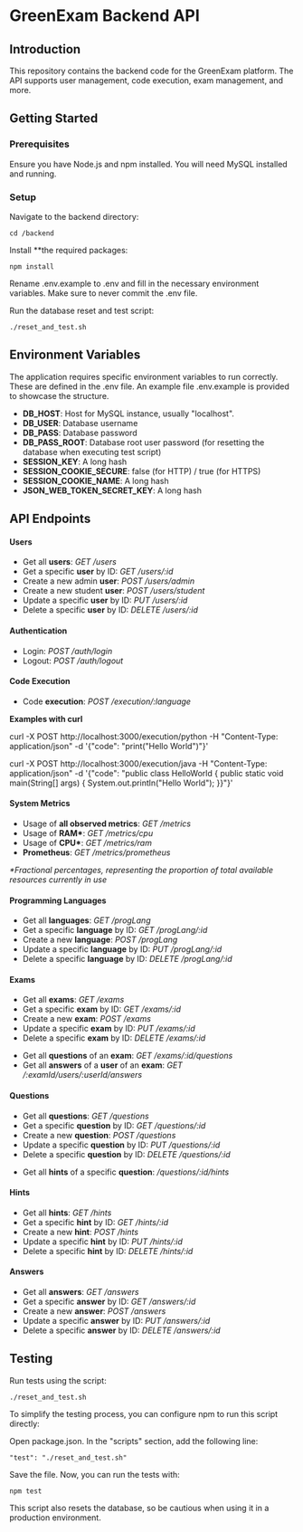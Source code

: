 # GreenExam Backend API

## Introduction
This repository contains the backend code for the GreenExam platform. The API supports user management, code execution, exam management, and more.

## Getting Started

### Prerequisites
Ensure you have Node.js and npm installed. You will need MySQL installed and running.

### Setup

Navigate to the backend directory:
```
cd /backend
```

Install **the required packages:
```
npm install
```
Rename .env.example to .env and fill in the necessary environment variables. Make sure to never commit the .env file.

Run the database reset and test script:
```
./reset_and_test.sh
```

## Environment Variables

The application requires specific environment variables to run correctly. These are defined in the .env file. An example file .env.example is provided to showcase the structure.


<ul>
    <li><b>DB_HOST</b>: Host for MySQL instance, usually "localhost".</li>
    <li><b>DB_USER</b>: Database username</li>
    <li><b>DB_PASS</b>: Database password</li>
    <li><b>DB_PASS_ROOT</b>: Database root user password (for resetting the database when executing test script)</li>
    <li><b>SESSION_KEY</b>: A long hash</li>
    <li><b>SESSION_COOKIE_SECURE</b>: false (for HTTP) / true (for HTTPS)</li>
    <li><b>SESSION_COOKIE_NAME</b>: A long hash</li>
    <li><b>JSON_WEB_TOKEN_SECRET_KEY</b>: A long hash</li>
</ul>


## API Endpoints

#### Users

<ul>
    <li>Get all <b>users</b>: <i>GET /users</i></li>
    <li>Get a specific <b>user</b> by ID: <i>GET /users/:id</i></li>
    <li>Create a new admin <b>user</b>: <i>POST /users/admin</i></li>
    <li>Create a new student <b>user</b>: <i>POST /users/student</i></li>
    <li>Update a specific <b>user</b> by ID: <i>PUT /users/:id</i></li>
    <li>Delete a specific <b>user</b> by ID: <i>DELETE /users/:id</i></li>
</ul>

#### Authentication

<ul>
    <li>Login: <i>POST /auth/login</i></li>
    <li>Logout: <i>POST /auth/logout</i></li>
</ul>

#### Code Execution

<ul>
    <li>Code <b>execution</b>: <i>POST /execution/:language</i></li>
</ul>

**Examples with curl**

curl    -X POST http://localhost:3000/execution/python
        -H "Content-Type: application/json"
        -d '{"code": "print(\"Hello World\")"}'

curl    -X POST http://localhost:3000/execution/java 
        -H "Content-Type: application/json" 
        -d '{"code": "public class HelloWorld { public static void main(String[] args) { System.out.println(\"Hello World\"); }}"}'

#### System Metrics

<ul>
    <li>Usage of <b>all observed metrics</b>: <i>GET /metrics</i></li>
    <li>Usage of <b>RAM*</b>: <i>GET /metrics/cpu</i></li>
    <li>Usage of <b>CPU*</b>: <i>GET /metrics/ram</i></li>
    <li><b>Prometheus</b>: <i>GET /metrics/prometheus</i></li>
</ul>

<i>*Fractional percentages, representing the proportion of total available resources currently in use</i>

#### Programming Languages

<ul>
    <li>Get all <b>languages</b>: <i>GET /progLang</i></li>
    <li>Get a specific <b>language</b> by ID: <i>GET /progLang/:id</i></li>
    <li>Create a new <b>language</b>: <i>POST /progLang</i></li>
    <li>Update a specific <b>language</b> by ID: <i>PUT /progLang/:id</i></li>
    <li>Delete a specific <b>language</b> by ID: <i>DELETE /progLang/:id</i></li>
</ul>

#### Exams

<ul>
    <li>Get all <b>exams</b>: <i>GET /exams</i></li>
    <li>Get a specific <b>exam</b> by ID: <i>GET /exams/:id</i></li>
    <li>Create a new <b>exam</b>: <i>POST /exams</i></li>
    <li>Update a specific <b>exam</b> by ID: <i>PUT /exams/:id</i></li>
    <li>Delete a specific <b>exam</b> by ID: <i>DELETE /exams/:id</i></li>
</ul>

<ul>
    <li>Get all <b>questions</b> of an <b>exam</b>: <i>GET /exams/:id/questions</i></li>
    <li>Get all <b>answers</b> of a <b>user</b> of an <b>exam</b>: <i>GET /:examId/users/:userId/answers</i></li>
</ul>

#### Questions

<ul>
    <li>Get all <b>questions</b>: <i>GET /questions</i></li>
    <li>Get a specific <b>question</b> by ID: <i>GET /questions/:id</i></li>
    <li>Create a new <b>question</b>: <i>POST /questions</i></li>
    <li>Update a specific <b>question</b> by ID: <i>PUT /questions/:id</i></li>
    <li>Delete a specific <b>question</b> by ID: <i>DELETE /questions/:id</i></li>
</ul>
<ul>
    <li>Get all <b>hints</b> of a specific <b>question</b>: <i>/questions/:id/hints</i></li>
</ul>

#### Hints

<ul>
    <li>Get all <b>hints</b>: <i>GET /hints</i></li>
    <li>Get a specific <b>hint</b> by ID: <i>GET /hints/:id</i></li>
    <li>Create a new <b>hint</b>: <i>POST /hints</i></li>
    <li>Update a specific <b>hint</b> by ID: <i>PUT /hints/:id</i></li>
    <li>Delete a specific <b>hint</b> by ID: <i>DELETE /hints/:id</i></li>
</ul>

#### Answers

<ul>
    <li>Get all <b>answers</b>: <i>GET /answers</i></li>
    <li>Get a specific <b>answer</b> by ID: <i>GET /answers/:id</i></li>
    <li>Create a new <b>answer</b>: <i>POST /answers</i></li>
    <li>Update a specific <b>answer</b> by ID: <i>PUT /answers/:id</i></li>
    <li>Delete a specific <b>answer</b> by ID: <i>DELETE /answers/:id</i></li>
</ul>


## Testing
Run tests using the script:
```
./reset_and_test.sh
```

To simplify the testing process, you can configure npm to run this script directly:

Open package.json.
In the "scripts" section, add the following line:
```
"test": "./reset_and_test.sh"
```

Save the file. Now, you can run the tests with:
```
npm test
```

This script also resets the database, so be cautious when using it in a production environment.

